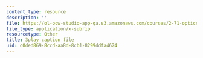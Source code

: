 ```yaml
---
content_type: resource
description: ''
file: https://ol-ocw-studio-app-qa.s3.amazonaws.com/courses/2-71-optics-spring-2009/c0ded8698ccdaa8d8cb18299ddfa4624_LDlGKU0ryQ8.srt
file_type: application/x-subrip
resourcetype: Other
title: 3play caption file
uid: c0ded869-8ccd-aa8d-8cb1-8299ddfa4624
---
```

